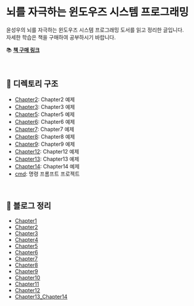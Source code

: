 ﻿# 뇌를 자극하는 윈도우즈 시스템 프로그래밍

윤성우의 뇌를 자극하는 윈도우즈 시스템 프로그래밍 도서를 읽고 정리한 글입니다.  
자세한 학습은 책을 구매하여 공부하시기 바랍니다.

📚 **[책 구매 링크](https://product.kyobobook.co.kr/detail/S000001223395)**

<br>

## 📂 디렉토리 구조

- [Chapter2](./Chapter2): Chapter2 예제
- [Chapter3](./Chapter3): Chapter3 예제
- [Chapter5](./Chapter5): Chapter5 예제
- [Chapter6](./Chapter6): Chapter6 예제
- [Chapter7](./Chapter7): Chapter7 예제
- [Chapter8](./Chapter8): Chapter8 예제
- [Chapter9](./Chapter9): Chapter9 예제
- [Chapter12](./Chapter12): Chapter12 예제
- [Chapter13](./Chapter13): Chapter13 예제
- [Chapter14](./Chapter14): Chapter14 예제
- [cmd](./cmd): 명령 프롬프트 프로젝트

<br>

## 📝 블로그 정리

- [Chapter1](https://shine94.tistory.com/365)
- [Chapter2](https://shine94.tistory.com/366)
- [Chapter3](https://shine94.tistory.com/367)
- [Chapter4](https://shine94.tistory.com/369)
- [Chapter5](https://shine94.tistory.com/370)
- [Chapter6](https://shine94.tistory.com/372)
- [Chapter7](https://shine94.tistory.com/374)
- [Chapter8](https://shine94.tistory.com/382)
- [Chapter9](https://shine94.tistory.com/386)
- [Chapter10](https://shine94.tistory.com/390)
- [Chapter11](https://shine94.tistory.com/392)
- [Chapter12](https://shine94.tistory.com/399)
- [Chapter13_Chapter14](https://shine94.tistory.com/400)